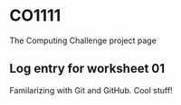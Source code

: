 # CO1111
The Computing Challenge project page

## Log entry for worksheet 01
Familarizing with Git and GitHub. Cool stuff!

